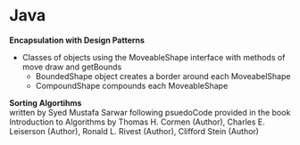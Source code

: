 # Java

**Encapsulation with Design Patterns**  
  - Classes of objects using the MoveableShape interface with methods of move draw and getBounds  
    - BoundedShape object creates a border around each MoveabelShape  
    - CompoundShape compounds each MoveableShape  
    
    
    
**Sorting Algortihms**  
  written by Syed Mustafa Sarwar following psuedoCode provided in the book Introduction to Algorithms by Thomas H. Cormen (Author), Charles E. Leiserson (Author), Ronald L. Rivest (Author), Clifford Stein (Author)
